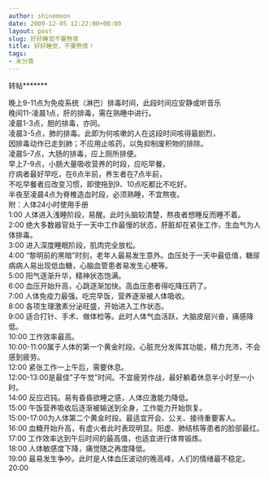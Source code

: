 ```yaml
---
author: shinemoon
date: 2009-12-05 12:22:00+00:00
layout: post
slug: 好好睡觉不要熬夜
title: 好好睡觉，不要熬夜！
tags:
- 未分类
---
```


转帖*******

晚上9-11点为免疫系统（淋巴）排毒时间，此段时间应安静或听音乐   
晚间11-凌晨1点，肝的排毒，需在熟睡中进行。   
凌晨1-3点，胆的排毒，亦同。   
凌晨3-5点，肺的排毒。此即为何咳嗽的人在这段时间咳得最剧烈，   
因排毒动作已走到肺；不应用止咳药，以免抑制废积物的排除。   
凌晨5-7点，大肠的排毒，应上厕所排便。   
早上7-9点，小肠大量吸收营养的时段，应吃早餐。   
疗病者最好早吃，在6点半前，养生者在7点半前，   
不吃早餐者应改变习惯，即使拖到9、10点吃都比不吃好。   
半夜至凌晨4点为脊椎造血时段，必须熟睡，不宜熬夜。   
附：人体24小时使用手册   
1∶00 人体进入浅睡阶段，易醒。此时头脑较清楚，熬夜者想睡反而睡不着。   
2∶00 绝大多数器官处于一天中工作最慢的状态，肝脏却在紧张工作，生血气为人体排毒。   
3∶00 进入深度睡眠阶段，肌肉完全放松。   
4∶00 “黎明前的黑暗”时刻，老年人最易发生意外。血压处于一天中最低值，糖尿病病人易出现低血糖，心脑血管患者易发生心梗等。   
5∶00 阳气逐渐升华，精神状态饱满。   
6∶00 血压开始升高，心跳逐渐加快。高血压患者得吃降压药了。   
7∶00 人体免疫力最强。吃完早饭，营养逐渐被人体吸收。   
8∶00 各项生理激素分泌旺盛，开始进入工作状态。   
9∶00 适合打针、手术、做体检等。此时人体气血活跃，大脑皮层兴奋，痛感降低。   
10∶00 工作效率最高。   
10∶00-11∶00属于人体的第一个黄金时段。心脏充分发挥其功能，精力充沛，不会感到疲劳。   
12∶00 紧张工作一上午后，需要休息。   
12∶00-13∶00是最佳"子午觉"时间。不宜疲劳作战，最好躺着休息半小时至一小时。   
14∶00 反应迟钝。易有昏昏欲睡之感，人体应激能力降低。   
15∶00 午饭营养吸收后逐渐被输送到全身，工作能力开始恢复。   
15∶00-17∶00为人体第二个黄金时段。最适宜开会、公关、接待重要客人。   
16∶00 血糖开始升高，有虚火者此时表现明显。阳虚、肺结核等患者的脸部最红。   
17∶00 工作效率达到午后时间的最高值，也适宜进行体育锻炼。   
18∶00 人体敏感度下降，痛觉随之再度降低。   
19∶00 最易发生争吵。此时是人体血压波动的晚高峰，人们的情绪最不稳定。   
20∶00
